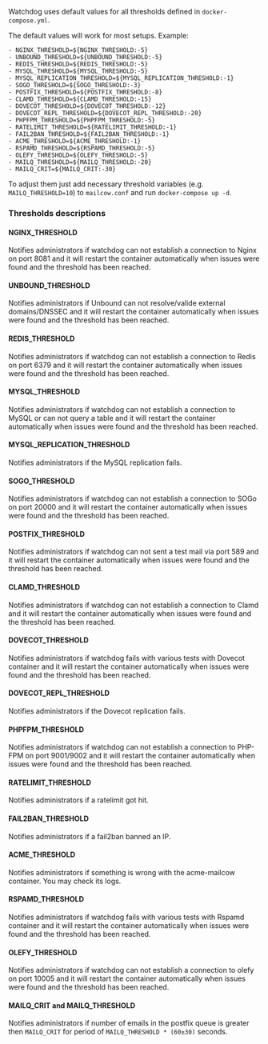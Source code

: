 Watchdog uses default values for all thresholds defined in `docker-compose.yml`.

The default values will work for most setups.
Example:
```
- NGINX_THRESHOLD=${NGINX_THRESHOLD:-5}
- UNBOUND_THRESHOLD=${UNBOUND_THRESHOLD:-5}
- REDIS_THRESHOLD=${REDIS_THRESHOLD:-5}
- MYSQL_THRESHOLD=${MYSQL_THRESHOLD:-5}
- MYSQL_REPLICATION_THRESHOLD=${MYSQL_REPLICATION_THRESHOLD:-1}
- SOGO_THRESHOLD=${SOGO_THRESHOLD:-3}
- POSTFIX_THRESHOLD=${POSTFIX_THRESHOLD:-8}
- CLAMD_THRESHOLD=${CLAMD_THRESHOLD:-15}
- DOVECOT_THRESHOLD=${DOVECOT_THRESHOLD:-12}
- DOVECOT_REPL_THRESHOLD=${DOVECOT_REPL_THRESHOLD:-20}
- PHPFPM_THRESHOLD=${PHPFPM_THRESHOLD:-5}
- RATELIMIT_THRESHOLD=${RATELIMIT_THRESHOLD:-1}
- FAIL2BAN_THRESHOLD=${FAIL2BAN_THRESHOLD:-1}
- ACME_THRESHOLD=${ACME_THRESHOLD:-1}
- RSPAMD_THRESHOLD=${RSPAMD_THRESHOLD:-5}
- OLEFY_THRESHOLD=${OLEFY_THRESHOLD:-5}
- MAILQ_THRESHOLD=${MAILQ_THRESHOLD:-20}
- MAILQ_CRIT=${MAILQ_CRIT:-30}
```

To adjust them just add necessary threshold variables (e.g. `MAILQ_THRESHOLD=10`) to `mailcow.conf` and run `docker-compose up -d`.


### Thresholds descriptions

#### NGINX_THRESHOLD
Notifies administrators if watchdog can not establish a connection to Nginx on port 8081 and it will restart the container automatically when issues were found and the threshold has been reached.

#### UNBOUND_THRESHOLD
Notifies administrators if Unbound can not resolve/valide external domains/DNSSEC and it will restart the container automatically when issues were found and the threshold has been reached.

#### REDIS_THRESHOLD
Notifies administrators if watchdog can not establish a connection to Redis on port 6379 and it will restart the container automatically when issues were found and the threshold has been reached.

#### MYSQL_THRESHOLD
Notifies administrators if watchdog can not establish a connection to MySQL or can not query a table and it will restart the container automatically when issues were found and the threshold has been reached.

#### MYSQL_REPLICATION_THRESHOLD
Notifies administrators if the MySQL replication fails.

#### SOGO_THRESHOLD
Notifies administrators if watchdog can not establish a connection to SOGo on port 20000 and it will restart the container automatically when issues were found and the threshold has been reached.

#### POSTFIX_THRESHOLD
Notifies administrators if watchdog can not sent a test mail via port 589 and it will restart the container automatically when issues were found and the threshold has been reached.

#### CLAMD_THRESHOLD
Notifies administrators if watchdog can not establish a connection to Clamd and it will restart the container automatically when issues were found and the threshold has been reached.

#### DOVECOT_THRESHOLD
Notifies administrators if watchdog fails with various tests with Dovecot container and it will restart the container automatically when issues were found and the threshold has been reached.

#### DOVECOT_REPL_THRESHOLD
Notifies administrators if the Dovecot replication fails.

#### PHPFPM_THRESHOLD
Notifies administrators if watchdog can not establish a connection to PHP-FPM on port 9001/9002 and it will restart the container automatically when issues were found and the threshold has been reached.

#### RATELIMIT_THRESHOLD
Notifies administrators if a ratelimit got hit.

#### FAIL2BAN_THRESHOLD
Notifies administrators if a fail2ban banned an IP.

#### ACME_THRESHOLD
Notifies administrators if something is wrong with the acme-mailcow container. You may check its logs.

#### RSPAMD_THRESHOLD
Notifies administrators if watchdog fails with various tests with Rspamd container and it will restart the container automatically when issues were found and the threshold has been reached.

#### OLEFY_THRESHOLD
Notifies administrators if watchdog can not establish a connection to olefy on port 10005 and it will restart the container automatically when issues were found and the threshold has been reached.

#### MAILQ_CRIT and MAILQ_THRESHOLD
Notifies administrators if number of emails in the postfix queue is greater then `MAILQ_CRIT` for period of `MAILQ_THRESHOLD * (60±30)` seconds.
